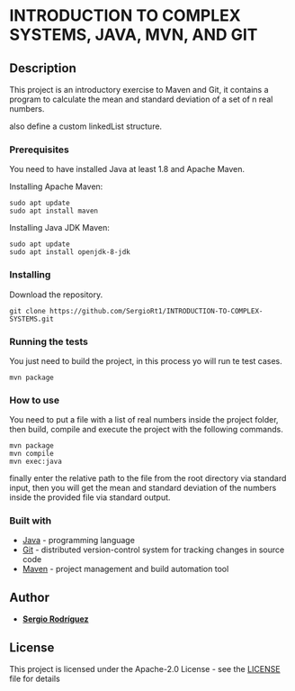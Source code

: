 # INTRODUCTION TO COMPLEX SYSTEMS, JAVA, MVN, AND GIT

## Description

 This project is an introductory exercise to Maven and Git,
 it contains a program to calculate the mean and standard deviation of a set of n real
 numbers.
 
 also define a custom linkedList structure.
 
### Prerequisites

 You need to have installed Java at least 1.8 and Apache Maven.

 Installing Apache Maven:
```
sudo apt update
sudo apt install maven
```
 Installing Java JDK Maven:
```
sudo apt update
sudo apt install openjdk-8-jdk
```

### Installing
 Download the repository.
```
git clone https://github.com/SergioRt1/INTRODUCTION-TO-COMPLEX-SYSTEMS.git
```
 
### Running the tests

 You just need to build the project, in this process yo will run te test cases.
```
mvn package
```
 
### How to use

 You need to put a file with a list of real numbers inside the project folder, then build, compile and execute the 
 project with the following commands.
 
  ```
  mvn package
  mvn compile
  mvn exec:java  
  ```
  
  finally enter the relative path to the file from the root directory via standard input, then you will get the mean and standard deviation of the numbers
  inside the provided file via standard output.
  
### Built with

 * [Java](https://www.java.com) - programming language
 * [Git](https://git-scm.com) - distributed version-control system for tracking changes in source code
 * [Maven](https://maven.apache.org) - project management and build automation tool

## Author

 * **[Sergio Rodríguez](https://github.com/SergioRt1)**
 
## License

This project is licensed under the Apache-2.0 License - see the [LICENSE](LICENSE) file for details